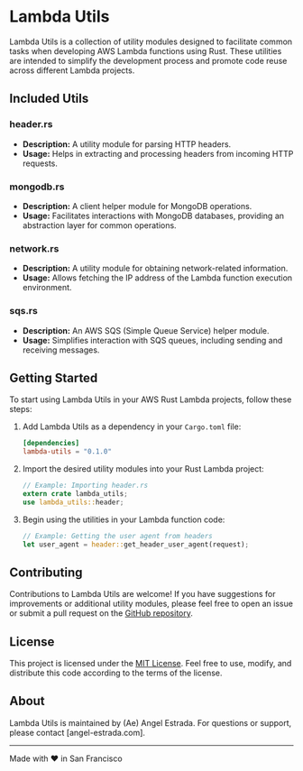 # Lambda Utils

Lambda Utils is a collection of utility modules designed to facilitate common tasks when developing AWS Lambda functions using Rust. These utilities are intended to simplify the development process and promote code reuse across different Lambda projects.

## Included Utils

### header.rs
- **Description:** A utility module for parsing HTTP headers.
- **Usage:** Helps in extracting and processing headers from incoming HTTP requests.

### mongodb.rs
- **Description:** A client helper module for MongoDB operations.
- **Usage:** Facilitates interactions with MongoDB databases, providing an abstraction layer for common operations.

### network.rs
- **Description:** A utility module for obtaining network-related information.
- **Usage:** Allows fetching the IP address of the Lambda function execution environment.

### sqs.rs
- **Description:** An AWS SQS (Simple Queue Service) helper module.
- **Usage:** Simplifies interaction with SQS queues, including sending and receiving messages.

## Getting Started
To start using Lambda Utils in your AWS Rust Lambda projects, follow these steps:

1. Add Lambda Utils as a dependency in your `Cargo.toml` file:

    ```toml
    [dependencies]
    lambda-utils = "0.1.0"
    ```

2. Import the desired utility modules into your Rust Lambda project:

    ```rust
    // Example: Importing header.rs
    extern crate lambda_utils;
    use lambda_utils::header;
    ```

3. Begin using the utilities in your Lambda function code:

    ```rust
    // Example: Getting the user agent from headers
    let user_agent = header::get_header_user_agent(request);
    ```

## Contributing
Contributions to Lambda Utils are welcome! If you have suggestions for improvements or additional utility modules, please feel free to open an issue or submit a pull request on the [GitHub repository](https://github.com/MadeByAe/lambda-utils).

## License
This project is licensed under the [MIT License](LICENSE). Feel free to use, modify, and distribute this code according to the terms of the license.

## About
Lambda Utils is maintained by (Ae) Angel Estrada. For questions or support, please contact [angel-estrada.com].

---

Made with ❤️ in San Francisco
